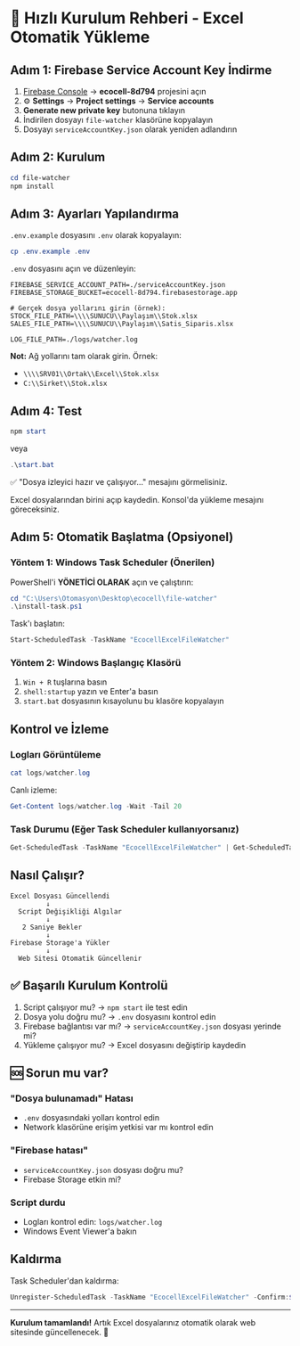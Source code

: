 # 🚀 Hızlı Kurulum Rehberi - Excel Otomatik Yükleme

## Adım 1: Firebase Service Account Key İndirme

1. [Firebase Console](https://console.firebase.google.com/) → **ecocell-8d794** projesini açın
2. ⚙️ **Settings** → **Project settings** → **Service accounts**
3. **Generate new private key** butonuna tıklayın
4. İndirilen dosyayı `file-watcher` klasörüne kopyalayın
5. Dosyayı `serviceAccountKey.json` olarak yeniden adlandırın

## Adım 2: Kurulum

```powershell
cd file-watcher
npm install
```

## Adım 3: Ayarları Yapılandırma

`.env.example` dosyasını `.env` olarak kopyalayın:

```powershell
cp .env.example .env
```

`.env` dosyasını açın ve düzenleyin:

```env
FIREBASE_SERVICE_ACCOUNT_PATH=./serviceAccountKey.json
FIREBASE_STORAGE_BUCKET=ecocell-8d794.firebasestorage.app

# Gerçek dosya yollarını girin (örnek):
STOCK_FILE_PATH=\\\\SUNUCU\\Paylaşım\\Stok.xlsx
SALES_FILE_PATH=\\\\SUNUCU\\Paylaşım\\Satis_Siparis.xlsx

LOG_FILE_PATH=./logs/watcher.log
```

**Not:** Ağ yollarını tam olarak girin. Örnek:
- `\\\\SRV01\\Ortak\\Excel\\Stok.xlsx`
- `C:\\Sirket\\Stok.xlsx`

## Adım 4: Test

```powershell
npm start
```

veya

```powershell
.\start.bat
```

✅ "Dosya izleyici hazır ve çalışıyor..." mesajını görmelisiniz.

Excel dosyalarından birini açıp kaydedin. Konsol'da yükleme mesajını göreceksiniz.

## Adım 5: Otomatik Başlatma (Opsiyonel)

### Yöntem 1: Windows Task Scheduler (Önerilen)

PowerShell'i **YÖNETİCİ OLARAK** açın ve çalıştırın:

```powershell
cd "C:\Users\Otomasyon\Desktop\ecocell\file-watcher"
.\install-task.ps1
```

Task'ı başlatın:

```powershell
Start-ScheduledTask -TaskName "EcocellExcelFileWatcher"
```

### Yöntem 2: Windows Başlangıç Klasörü

1. `Win + R` tuşlarına basın
2. `shell:startup` yazın ve Enter'a basın
3. `start.bat` dosyasının kısayolunu bu klasöre kopyalayın

## Kontrol ve İzleme

### Logları Görüntüleme

```powershell
cat logs/watcher.log
```

Canlı izleme:

```powershell
Get-Content logs/watcher.log -Wait -Tail 20
```

### Task Durumu (Eğer Task Scheduler kullanıyorsanız)

```powershell
Get-ScheduledTask -TaskName "EcocellExcelFileWatcher" | Get-ScheduledTaskInfo
```

## Nasıl Çalışır?

```
Excel Dosyası Güncellendi
         ↓
  Script Değişikliği Algılar
         ↓
   2 Saniye Bekler
         ↓
Firebase Storage'a Yükler
         ↓
  Web Sitesi Otomatik Güncellenir
```

## ✅ Başarılı Kurulum Kontrolü

1. Script çalışıyor mu? → `npm start` ile test edin
2. Dosya yolu doğru mu? → `.env` dosyasını kontrol edin
3. Firebase bağlantısı var mı? → `serviceAccountKey.json` dosyası yerinde mi?
4. Yükleme çalışıyor mu? → Excel dosyasını değiştirip kaydedin

## 🆘 Sorun mu var?

### "Dosya bulunamadı" Hatası
- `.env` dosyasındaki yolları kontrol edin
- Network klasörüne erişim yetkisi var mı kontrol edin

### "Firebase hatası"
- `serviceAccountKey.json` dosyası doğru mu?
- Firebase Storage etkin mi?

### Script durdu
- Logları kontrol edin: `logs/watcher.log`
- Windows Event Viewer'a bakın

## Kaldırma

Task Scheduler'dan kaldırma:

```powershell
Unregister-ScheduledTask -TaskName "EcocellExcelFileWatcher" -Confirm:$false
```

---

**Kurulum tamamlandı!** Artık Excel dosyalarınız otomatik olarak web sitesinde güncellenecek. 🎉
